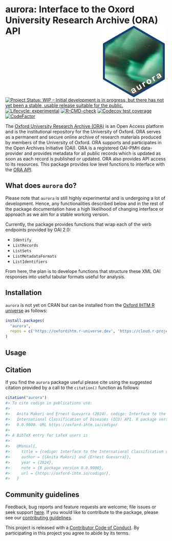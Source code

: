 
<!-- README.md is generated from README.Rmd. Please edit that file -->

# aurora: Interface to the Oxord University Research Archive (ORA) API <img src="man/figures/logo.png" width="200" align="right" />

<!-- badges: start -->

[![Project Status: WIP – Initial development is in progress, but there
has not yet been a stable, usable release suitable for the
public.](https://www.repostatus.org/badges/latest/wip.svg)](https://www.repostatus.org/#wip)
[![Lifecycle:
experimental](https://img.shields.io/badge/lifecycle-experimental-orange.svg)](https://lifecycle.r-lib.org/articles/stages.html#experimental)
[![R-CMD-check](https://github.com/OxfordIHTM/ourora/actions/workflows/R-CMD-check.yaml/badge.svg)](https://github.com/OxfordIHTM/ourora/actions/workflows/R-CMD-check.yaml)
[![Codecov test
coverage](https://codecov.io/gh/OxfordIHTM/ourora/branch/main/graph/badge.svg)](https://app.codecov.io/gh/OxfordIHTM/ourora?branch=main)
[![CodeFactor](https://www.codefactor.io/repository/github/oxfordihtm/aurora/badge)](https://www.codefactor.io/repository/github/oxfordihtm/aurora)
<!-- badges: end -->

The [Oxford University Research Archive (ORA)](https://ora.ox.ac.uk/) is
an Open Access platform and is the institutional repository for the
University of Oxford. ORA serves as a permanent and secure online
archive of research materials produced by members of the University of
Oxford. ORA supports and participates in the Open Archives Initiative
(OAI). ORA is a registered OAI-PMH data-provider and provides metadata
for all public records which is updated as soon as each record is
published or updated. ORA also provides API access to its resources.
This package provides low level functions to interface with the [ORA
API](https://ora.ox.ac.uk/api).

## What does `aurora` do?

Please note that `aurora` is still highly experimental and is undergoing
a lot of development. Hence, any functionalities described below and in
the rest of the package documentation have a high likelihood of changing
interface or approach as we aim for a stable working version.

Currently, the package provides functions that wrap each of the verb
endpoints provided by OAI 2.0:

- `Identify`
- `ListRecords`
- `ListSets`
- `ListMetadataFormats`
- `ListIdentifiers`

From here, the plan is to develope functions that structure these XML
OAI responses into useful tabular formats useful for analysis.

## Installation

`aurora` is not yet on CRAN but can be installed from the [Oxford IHTM R
universe](https://oxfordihtm.r-universe.dev) as follows:

``` r
install.packages(
  "aurora",
  repos = c('https://oxfordihtm.r-universe.dev', 'https://cloud.r-project.org')
)
```

## Usage

## Citation

If you find the `aurora` package useful please cite using the suggested
citation provided by a call to the `citation()` function as follows:

``` r
citation("aurora")
#> To cite codigo in publications use:
#> 
#>   Anita Makori and Ernest Guevarra (2024). codigo: Interface to the
#>   International Classification of Diseases (ICD) API. R package version
#>   0.0.9000. URL https://oxford-ihtm.io/codigo/
#> 
#> A BibTeX entry for LaTeX users is
#> 
#>   @Manual{,
#>     title = {codigo: Interface to the International Classification of Diseases (ICD) API},
#>     author = {{Anita Makori} and {Ernest Guevarra}},
#>     year = {2024},
#>     note = {R package version 0.0.9000},
#>     url = {https://oxford-ihtm.io/codigo/},
#>   }
```

## Community guidelines

Feedback, bug reports and feature requests are welcome; file issues or
seek support [here](https://github.com/OxfordIHTM/aurora/issues). If you
would like to contribute to the package, please see our [contributing
guidelines](https://oxford-ihtm.io/aurora/CONTRIBUTING.html).

This project is released with a [Contributor Code of
Conduct](https://oxford-ihtm.io/aurora/CODE_OF_CONDUCT.html). By
participating in this project you agree to abide by its terms.
